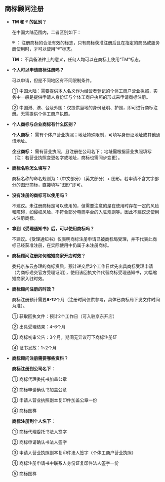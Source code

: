 ## 商标顾问注册

- **TM 和 ® 的区别？**

  在中国大陆范围内，二者区别如下：

  **® ：** 注册商标的合法有效的标志，只有商标获准注册后且在指定的商品或服务商使用时，才可以使用“®”标志。
  
  **TM：** 不具备法律上的意义，任何人均可以在商标上使用“TM”标志。

- **个人可以申请商标注册吗？**

  可以申请，但是不同地区有不同限制条件。
  
  ① 中国大陆：需要提供本人名义作为经营者登记的个体工商户营业执照，实务中一般是提供申请人身份证与个体工商户执照的形式来申请商标注册。
  
  ② 中国港、澳、台及外国：仅提供当地的身份证明、护照，即可进行商标注册。无需提供个体工商户执照。

- **个人商标与企业商标有什么区别？**

  **个人商标：** 需有个体户营业执照；地址特殊限制，可填写身份证地址或其他通讯地址。

  **企业商标：** 需有营业执照，且注册在公司名下；地址需根据营业执照填写（注：若营业执照变更名字或地址，商标也需同步变更）。

- **商标名称怎么填写？**

  商标名称的命名规则为：（中文部分）（英文部分）+ 图形。若申请不含文字部分的图形商标，直接填写“图形”即可。

- **没有注册的商标可以使用吗？**
  
  不建议。未注册商标是可以使用的，但需要注意的是在使用时存在一定的风险和障碍，如侵权风险、不符合部分电商平台的入驻规则等。因此不建议您使用未注册商标。
  
- **拿到《受理通知书》后，可以使用商标吗？**

  不建议。《受理通知书》仅表明商标注册申请已被商标局受理，并不代表此商标已经获准注册，在实际使用中仍属于未注册商标。

- **商标顾问注册如何缩短商家开店时效？**

  委托京东云办理的商标资质，预计递交后2个工作日优先出具商标受理申请（为商标递交官方受理证明），使用该回执文件代替商标受理通知书，大幅缩短商家入驻时效。

- **商标顾问注册的时效？**

  商标注册预计需要**8-12**个月（注册时间仅供参考，具体已商标局下发文件时间为准）。
  
  ① 获取回执文件：预计2个工作日（可入驻京东开店）
  
  ② 出具受理结果：4-6个月 
  
  ③ 商标初审公告：3个月，期间无异议可下商标注册证
  
  ④ 证书发放：1~2个月

- **商标顾问注册需要哪些资料？**

  **商标注册到公司名下：**
  
  ① 商标代理委托书加盖公章
  
  ② 商标申请确认书加盖公章
  
  ③ 申请人营业执照副本复印件加盖公章一份
  
  ④ 商标图样

  **商标注册到个人名下：**
  
  ① 商标代理委托书法人签字
  
  ② 商标申请确认书法人签字
  
  ③ 申请人营业执照副本复印件法人签字（个体工商户营业执照）
  
  ④ 商标注册申请书中联系人身份证复印件法人签字一份
  
  ⑤ 商标图样

